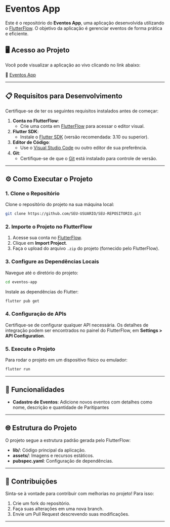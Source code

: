 # Eventos App

Este é o repositório do **Eventos App**, uma aplicação desenvolvida utilizando o [FlutterFlow](https://flutterflow.io/). O objetivo da aplicação é gerenciar eventos de forma prática e eficiente.

## 🖥️ Acesso ao Projeto
Você pode visualizar a aplicação ao vivo clicando no link abaixo:

🔗 [Eventos App](https://eventos-pve7om.flutterflow.app/)

---

## 📋 Requisitos para Desenvolvimento

Certifique-se de ter os seguintes requisitos instalados antes de começar:

1. **Conta no FlutterFlow**:
   - Crie uma conta em [FlutterFlow](https://flutterflow.io/) para acessar o editor visual.
2. **Flutter SDK**:
   - Instale o [Flutter SDK](https://docs.flutter.dev/get-started/install) (versão recomendada: 3.10 ou superior).
3. **Editor de Código**:
   - Use o [Visual Studio Code](https://code.visualstudio.com/) ou outro editor de sua preferência.
4. **Git**:
   - Certifique-se de que o [Git](https://git-scm.com/) está instalado para controle de versão.
---

## ⚙️ Como Executar o Projeto

### 1. Clone o Repositório
Clone o repositório do projeto na sua máquina local:
```bash
git clone https://github.com/SEU-USUARIO/SEU-REPOSITORIO.git
```

### 2. Importe o Projeto no FlutterFlow
1. Acesse sua conta no [FlutterFlow](https://flutterflow.io/).
2. Clique em **Import Project**.
3. Faça o upload do arquivo `.zip` do projeto (fornecido pelo FlutterFlow).

### 3. Configure as Dependências Locais
Navegue até o diretório do projeto:
```bash
cd eventos-app
```

Instale as dependências do Flutter:
```bash
flutter pub get
```

### 4. Configuração de APIs
Certifique-se de configurar qualquer API necessária. Os detalhes de integração podem ser encontrados no painel do FlutterFlow, em **Settings > API Configuration**.

### 5. Execute o Projeto
Para rodar o projeto em um dispositivo físico ou emulador:
```bash
flutter run
```

---

## 🚀 Funcionalidades
- **Cadastro de Eventos**: Adicione novos eventos com detalhes como nome, descrição e quantidade de Paritipantes

---

## 🌐 Estrutura do Projeto
O projeto segue a estrutura padrão gerada pelo FlutterFlow:

- **lib/**: Código principal da aplicação.
- **assets/**: Imagens e recursos estáticos.
- **pubspec.yaml**: Configuração de dependências.

---

## 🤝 Contribuições
Sinta-se à vontade para contribuir com melhorias no projeto! Para isso:

1. Crie um fork do repositório.
2. Faça suas alterações em uma nova branch.
3. Envie um Pull Request descrevendo suas modificações.

---
